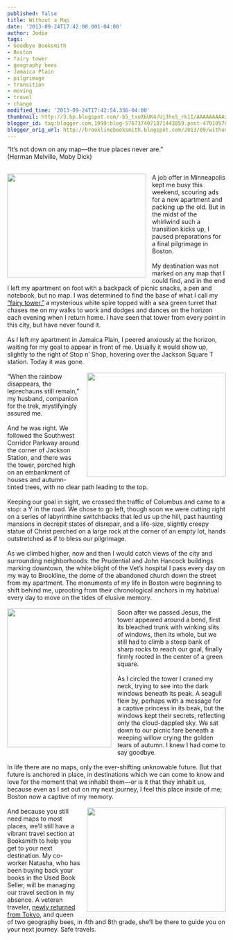 ```yaml
---
published: false
title: Without a Map
date: '2013-09-24T17:42:00.001-04:00'
author: Jodie
tags:
- Goodbye Booksmith
- Boston
- fairy tower
- geography bees
- Jamaica Plain
- pilgrimage
- transition
- moving
- travel
- change
modified_time: '2013-09-24T17:42:54.336-04:00'
thumbnail: http://3.bp.blogspot.com/-b5_txuX6UK4/Uj3he5_rk1I/AAAAAAAAAxs/O9HMfNj1DYs/s72-c/IMG_9041.JPG
blogger_id: tag:blogger.com,1999:blog-5767374071871443859.post-470105701259052441
blogger_orig_url: http://brooklinebooksmith.blogspot.com/2013/09/without-map.html
---
```


“It’s not down on any map—the true places never are.”<br />(Herman Melville, Moby Dick)<br /><br /><div class="separator" style="clear: both; text-align: center;"><a href="http://3.bp.blogspot.com/-b5_txuX6UK4/Uj3he5_rk1I/AAAAAAAAAxs/O9HMfNj1DYs/s1600/IMG_9041.JPG" imageanchor="1" style="clear: left; float: left; margin-bottom: 1em; margin-right: 1em;"><img border="0" height="240" src="http://3.bp.blogspot.com/-b5_txuX6UK4/Uj3he5_rk1I/AAAAAAAAAxs/O9HMfNj1DYs/s320/IMG_9041.JPG" width="320" /></a></div>A  job offer in Minneapolis kept me busy this weekend, scouring ads for a  new apartment and packing up the old. But in the midst of the whirlwind  such a transition kicks up, I paused preparations for a final pilgrimage  in Boston.<br /><br />My destination was not marked on any map that I could  find, and in the end I left my apartment on foot with a backpack of  picnic snacks, a pen and notebook, but no map. I was determined to find  the base of what I call my <a data-mce-href="http://brooklinebooksmith.blogspot.com/2013/05/to-go-or-not-to-go.html" href="http://brooklinebooksmith.blogspot.com/2013/05/to-go-or-not-to-go.html">“fairy tower,”</a> a mysterious white spire topped with a sea green turret that chases me  on my walks to work and dodges and dances on the horizon each evening  when I return home. I have seen that tower from every point in this  city, but have never found it.<br /><br />As I left my apartment in Jamaica  Plain, I peered anxiously at the horizon, waiting for my goal to appear  in front of me. Usually it would show up, slightly to  the right of Stop n’ Shop, hovering over the Jackson Square T station.  Today it was gone.<br /><br data-mce-bogus="1" /><a href="http://2.bp.blogspot.com/-U7glv8nDkSA/Uj3k0zrSGDI/AAAAAAAAAx4/4qn4vTJZEE4/s1600/IMG_9042.JPG" imageanchor="1" style="clear: right; float: right; margin-bottom: 1em; margin-left: 1em;"><img border="0" height="240" src="http://2.bp.blogspot.com/-U7glv8nDkSA/Uj3k0zrSGDI/AAAAAAAAAx4/4qn4vTJZEE4/s320/IMG_9042.JPG" width="320" /></a>“When the rainbow disappears, the leprechauns still remain,” my husband, companion for the trek, mystifyingly assured me.<br /><br />And  he was right. We followed the Southwest Corridor Parkway around the  corner of Jackson<br />Station, and there was the tower, perched high on an  embankment of houses and autumn-tinted trees, with no clear path leading  to the top.<br /><br />Keeping our goal in sight, we crossed the traffic of  Columbus and came to a stop: a Y in the road. We chose to go left,  though soon we were cutting right on a series of labyrinthine  switchbacks that led us up the hill, past haunting mansions in decrepit  states of disrepair, and a life-size, slightly creepy statue of Christ  perched on a large rock at the corner of an empty lot, hands  outstretched as if to bless our pilgrimage.<br /><br />As we climbed higher,  now and then I would catch views of the city and surrounding  neighborhoods: the Prudential and John Hancock buildings marking  downtown, the white blight of the Vet’s hospital I pass every day on my  way to Brookline, the dome of the abandoned church down the street from  my apartment. The monuments of my life in Boston were beginning to shift  behind me, uprooting from their chronological anchors in my habitual  every day to move on the tides of elusive memory.<br /><br /><div class="separator" style="clear: both; text-align: center;"><a href="http://1.bp.blogspot.com/-q-zePNUNZVE/Uj3k96gLA_I/AAAAAAAAAyA/WckZ9JMmQwg/s1600/IMG_9050.JPG" imageanchor="1" style="clear: left; float: left; margin-bottom: 1em; margin-right: 1em;"><img border="0" height="320" src="http://1.bp.blogspot.com/-q-zePNUNZVE/Uj3k96gLA_I/AAAAAAAAAyA/WckZ9JMmQwg/s320/IMG_9050.JPG" width="240" /></a></div>Soon  after we passed Jesus, the tower appeared around a bend, first its  bleached trunk with winking slits of windows, then its whole, but we  still had to climb a steep bank of sharp rocks to reach our goal,  finally firmly rooted in the center of a green square.<br /><br />As I circled  the tower I craned my neck, trying to see into the dark windows beneath  its peak. A seagull flew by, perhaps with a message for a captive  princess in its beak, but the windows kept their secrets, reflecting  only the cloud-dappled sky. We sat down to our picnic fare beneath a  weeping willow crying the golden tears of autumn. I knew I had come to  say goodbye.<br /><br />In life there are no maps, only the ever-shifting  unknowable future. But that future is anchored in place, in destinations  which we can come to know and love for the moment that we inhabit  them—or is it that they inhabit us, because even as I set out on my next  journey, I feel this place inside of me; Boston now a captive of my  memory.<br /><br /><div class="separator" style="clear: both; text-align: center;"><a href="http://2.bp.blogspot.com/-03AUtdHcA00/Uj3lH0KdMcI/AAAAAAAAAyI/wrtJwpa3zTU/s1600/IMG_8913.JPG" imageanchor="1" style="clear: right; float: right; margin-bottom: 1em; margin-left: 1em;"><img border="0" height="240" src="http://2.bp.blogspot.com/-03AUtdHcA00/Uj3lH0KdMcI/AAAAAAAAAyI/wrtJwpa3zTU/s320/IMG_8913.JPG" width="320" /></a></div>And because you still need maps to most places, we’ll still have a vibrant travel section at Booksmith to  help you get to your next destination. My co-worker Natasha, who has  been buying back your books in the Used Book Seller, will be managing  our travel section in my absence. A veteran traveler, <a data-mce-href="http://brooklinebooksmith.blogspot.com/2013/09/bookstore-tourism-tokyo-edition.html" href="http://brooklinebooksmith.blogspot.com/2013/09/bookstore-tourism-tokyo-edition.html">newly returned from Tokyo</a>, and queen of two geography bees, in 4th and 8th grade, she’ll be there to guide you on your next journey. Safe travels.